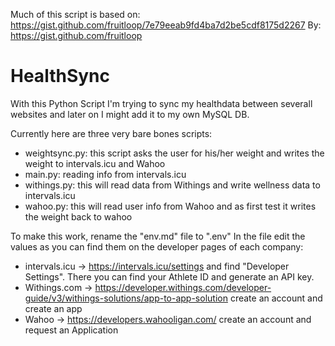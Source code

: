 
Much of this script is based on: https://gist.github.com/fruitloop/7e79eeab9fd4ba7d2be5cdf8175d2267
By: https://gist.github.com/fruitloop

# HealthSync
With this Python Script I'm trying to sync my healthdata between severall websites and later on I might add it to my own MySQL DB.

Currently here are three very bare bones scripts:
- weightsync.py: this script asks the user for his/her weight and writes the weight to intervals.icu and Wahoo
- main.py: reading info from intervals.icu
- withings.py: this will read data from Withings and write wellness data to intervals.icu
- wahoo.py: this will read user info from Wahoo and as first test it writes the weight back to wahoo

To make this work, rename the "env.md" file to ".env"
In the file edit the values as you can find them on the developer pages of each company:
- intervals.icu -> https://intervals.icu/settings and find "Developer Settings". There you can find your Athlete ID and generate an API key.
- Withings.com -> https://developer.withings.com/developer-guide/v3/withings-solutions/app-to-app-solution create an account and create an app
- Wahoo -> https://developers.wahooligan.com/ create an account and request an Application
